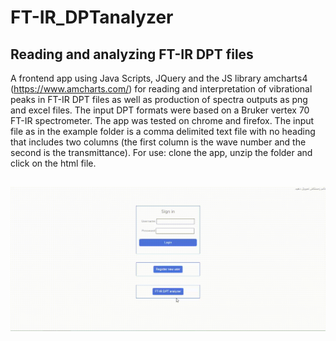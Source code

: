 # FT-IR_DPTanalyzer
## Reading and analyzing FT-IR DPT files
A frontend app using Java Scripts, JQuery and the JS library amcharts4 (https://www.amcharts.com/) for reading and interpretation of vibrational peaks in FT-IR DPT files as well as production of spectra outputs as png and excel files.
The input DPT formats were based on a Bruker vertex 70 FT-IR spectrometer.
The app was tested on chrome and firefox.
The input file as in the example folder is a comma delimited text file with no heading that includes two columns (the first column is the wave number and the second is the transmittance).
For use: clone the app, unzip the folder and click on the html file.
## 
![](https://github.com/amir1715/FT-IR_DPTanalyzer/blob/master/help/DPRanalyser_movie.gif)
